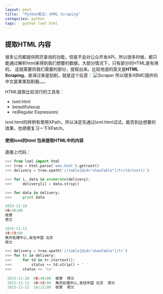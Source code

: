 ```yaml
---
layout: post
title:  "Python笔记: HTML Scraping"
categories: python
tags:   python lxml html
---
```

提取HTML 内容
-----

很多公司都提供网页查询的功能，但是不会对公众开发API，所以很多时候，都只能通过解析html来得到我们想要的数据。大部分情况下，只有部分的HTML是有用的。
这就需要将我们需要的部分，提取出来。比较地道的英文是**HTML Scraping**，直译过来是刮削，就是这个玩意：
![Scraper](http://www.greenbookblog.org/wp-content/uploads/2010/11/scraping.jpg)
所以很多XBMC插件的中文是某某刮削器。。。

HTML提取比较流行的工具有：

 - lxml.html
 - beautifulsoup
 - re(Regular Expression)

lxml.html的样例有使用XPath，所以决定先通过lxml.html试试，能否到达想要的效果，也顺便复习一下XPatch。

#### 使用lxml的html 包来提取HTML中的内容

直接上代码：

```python
>>> from lxml import html
>>> tree = html.parse('ems.html').getroot()
>>> delivery = tree.xpath('//table[@id="showTable"]/tr/td/text()')

>>> for i, data in enumerate(delivery):
>>>     delivery[i] = data.strip()

>>> for data in delivery:
>>>     print data

2015-11-10
06:40:00
收寄
荷兰

2015-11-11
08:03:00
离开处理中心,发往中国 北京
荷兰

>>> delivery = tree.xpath('//table[@id="showTable"]/tr')
>>> for tr in delivery:
>>>     for td in tr.itertext():
>>>         status += td.strip() + ' '
>>>     status += '\n'
    
 2015-11-10  06:40:00  收寄  荷兰    
 2015-11-11  08:03:00  离开处理中心,发往中国 北京  荷兰    
 2015-11-12  10:12:00  收寄  荷兰

```
